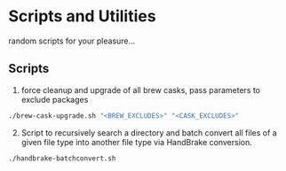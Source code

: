 Scripts and Utilities
========

random scripts for your pleasure...

Scripts
--------

1. force cleanup and upgrade of all brew casks, pass parameters to exclude packages
```bash
./brew-cask-upgrade.sh "<BREW_EXCLUDES>" "<CASK_EXCLUDES>"
```
2. Script to recursively search a directory and batch convert all files of a given file type into another file type via HandBrake conversion.
```bash
./handbrake-batchconvert.sh
```
